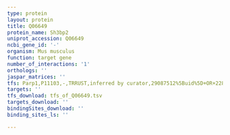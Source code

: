 ```yaml
---
type: protein
layout: protein
title: Q06649
protein_name: Sh3bp2
uniprot_accession: Q06649
ncbi_gene_id: '-'
organism: Mus musculus
function: target gene
number_of_interactions: '1'
orthologs: ''
jaspar_matrices: ''
tfs: Parp1,P11103,-,TRRUST,inferred by curator,29087512%5Buid%5D+OR+22820184%5Buid%5D,Yes
targets: ''
tfs_download: tfs_of_Q06649.tsv
targets_download: ''
bindingSites_download: ''
binding_sites_ls: ''

---
```

